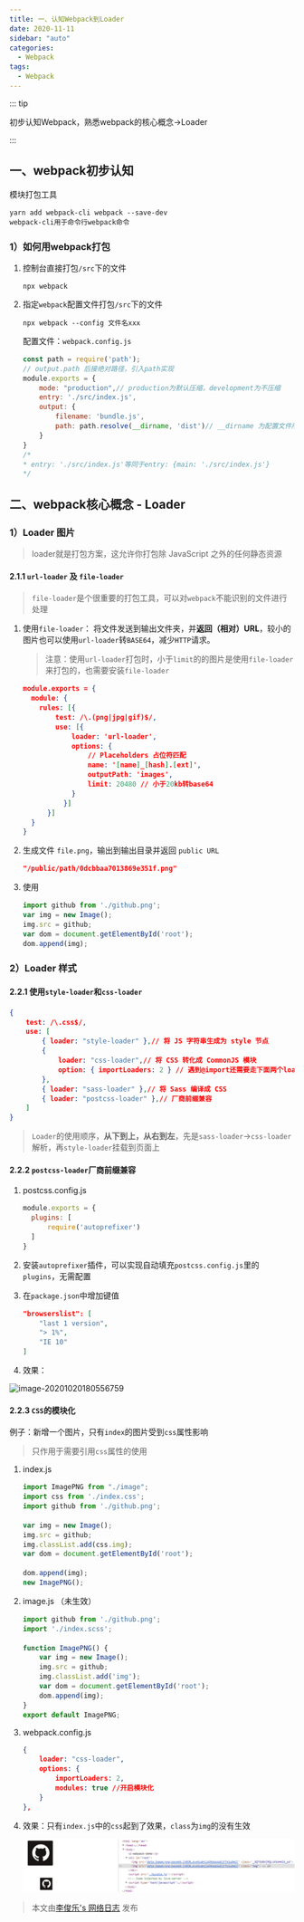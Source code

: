 ```yaml
---
title: 一、认知Webpack到Loader
date: 2020-11-11
sidebar: "auto"
categories:
  - Webpack
tags:
  - Webpack
---
```


::: tip

初步认知Webpack，熟悉webpack的核心概念->Loader

:::

<!-- more -->
## 一、webpack初步认知

模块打包工具

```
yarn add webpack-cli webpack --save-dev
webpack-cli用于命令行webpack命令
```

### 1）如何用webpack打包

1. 控制台直接打包`/src`下的文件

   ```shell
   npx webpack
   ```

2. 指定`webpack`配置文件打包`/src`下的文件

   ```shell
   npx webpack --config 文件名xxx
   ```

   配置文件：`webpack.config.js`

   ```js
   const path = require('path');
   // output.path 后接绝对路径，引入path实现
   module.exports = {
       mode: "production",// production为默认压缩，development为不压缩
       entry: './src/index.js',
       output: {
           filename: 'bundle.js',
           path: path.resolve(__dirname, 'dist')// __dirname 为配置文件所在路径
       }
   }
   /*
   * entry: './src/index.js'等同于entry: {main: './src/index.js'}
   */
   ```

## 二、webpack核心概念 - Loader

### 1）Loader 图片

> loader就是打包方案，这允许你打包除 JavaScript 之外的任何静态资源

#### 2.1.1 `url-loader` 及 `file-loader`

> `file-loader`是个很重要的打包工具，可以对`webpack`不能识别的文件进行处理

1. 使用`file-loader`： 将文件发送到输出文件夹，并**返回（相对）URL**，较小的图片也可以使用`url-loader`转`BASE64`，减少`HTTP`请求。

    > 注意：使用`url-loader`打包时，小于`limit`的的图片是使用`file-loader`来打包的，也需要安装`file-loader`

    ```json
    module.exports = {
      module: {
        rules: [{
            test: /\.(png|jpg|gif)$/,
            use: [{
                loader: 'url-loader',
                options: {
                    // Placeholders 占位符匹配
                    name: '[name]_[hash].[ext]',
                    outputPath: 'images',
                    limit: 20480 // 小于20kb转base64
                }
              }]
          }]
      }
    }
    ```

2. 生成文件 `file.png`，输出到输出目录并返回 `public URL`

    ```json
    "/public/path/0dcbbaa7013869e351f.png"
    ```

3. 使用

    ```js
    import github from './github.png';
    var img = new Image();
    img.src = github;
    var dom = document.getElementById('root');
    dom.append(img);
    ```

### 2）Loader 样式

#### 2.2.1 使用`style-loader`和`css-loader`

```json
{
    test: /\.css$/,
    use: [
        { loader: "style-loader" },// 将 JS 字符串生成为 style 节点
        {
            loader: "css-loader",// 将 CSS 转化成 CommonJS 模块
            option: { importLoaders: 2 } // 遇到@import还需要走下面两个loader
        },
        { loader: "sass-loader" },// 将 Sass 编译成 CSS
        { loader: "postcss-loader" },// 厂商前缀兼容
    ]
}
```

>  `Loader`的使用顺序，**从下到上，从右到左**，先是`sass-loader`->`css-loader`解析，再`style-loader`挂载到页面上

#### 2.2.2 `postcss-loader`厂商前缀兼容

1. postcss.config.js

    ```js
    module.exports = {
      plugins: [
          require('autoprefixer')
      ]
    }
    ```

2. 安装`autoprefixer`插件，可以实现自动填充`postcss.config.js`里的`plugins`，无需配置

3. 在`package.json`中增加键值

   ```json
   "browserslist": [
       "last 1 version",
       "> 1%",
       "IE 10"
   ]
   ```

4. 效果：

![image-20201020180556759](res/image-20201020180556759.png)

#### 2.2.3 `CSS`的模块化

例子：新增一个图片，只有`index`的图片受到`css`属性影响

> 只作用于需要引用`css`属性的使用

1. index.js

    ```js
    import ImagePNG from "./image";
    import css from './index.css';
    import github from './github.png';

    var img = new Image();
    img.src = github;
    img.classList.add(css.img);
    var dom = document.getElementById('root');

    dom.append(img);
    new ImagePNG();
    ```

2. image.js （未生效）

   ```js
   import github from './github.png';
   import './index.scss';
   
   function ImagePNG() {
       var img = new Image();
       img.src = github;
       img.classList.add('img');
       var dom = document.getElementById('root');
       dom.append(img);
   }
   export default ImagePNG;
   ```

3. webpack.config.js

   ```json
   {
       loader: "css-loader",
       options: {
           importLoaders: 2,
           modules: true //开启模块化
       }
   },
   ```

4. 效果：只有`index.js`中的`css`起到了效果，`class`为`img`的没有生效

    ![](../../.vuepress/public/image-20201020201830690.png)

> 本文由[李俊乐's 网络日志](http://dirtypool.top) 发布